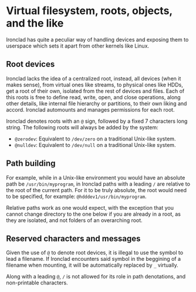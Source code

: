 # Virtual filesystem, roots, objects, and the like

Ironclad has quite a peculiar way of handling devices and exposing them to
userspace which sets it apart from other kernels like Linux. 

## Root devices

Ironclad lacks the idea of a centralized root, instead, all devices (when
it makes sense), from virtual ones like streams, to physical ones like HDDs, get
a root of their own, isolated from the rest of devices and files. Each of this
roots is free to define read, write, open, and close operations, along other
details, like internal file hierarchy or partitions, to their own liking
and accord. Ironclad automounts and manages permissions for each root.

Ironclad denotes roots with an `@` sign, followed by a fixed 7 characters long
string. The following roots will always be added by the system:

- `@zerodev`: Equivalent to `/dev/zero` on a traditional Unix-like system.
- `@nulldev`: Equivalent to `/dev/null` on a traditional Unix-like system.

## Path building

For example, while in a Unix-like environment you would have an absolute path
be `/usr/bin/myprogram`, in Ironclad paths with a leading `/` are relative to
the root of the current path. For it to be truly absolute, the root would
need to be specified, for example: `@hdddev1/usr/bin/myprogram`.

Relative paths work as one would expect, with the exception that you cannot
change directory to the one below if you are already in a root, as they are
isolated, and not folders of an overarching root.

## Reserved characters and messages

Given the use of `@` to denote root devices, it is illegal to use the symbol
to lead a filename. If Ironclad encounters said symbol in the beggining of a
filename when mounting, it will be automatically replaced by `_` virtually.

Along with a leading `@`, `/` is not allowed for its role in path
denotations, and non-printable characters.
